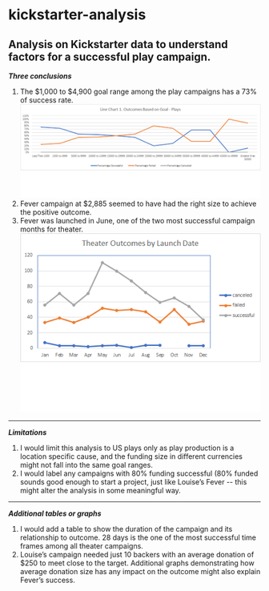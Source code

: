# kickstarter-analysis
Analysis on Kickstarter data to understand factors for a successful play campaign.
---
***Three conclusions***
1. The $1,000 to $4,900 goal range among the play campaigns has a 73% of success rate.
![](https://github.com/hannahc1/kickstarter-analysis/blob/master/Outcomes%20Based%20on%20Goals-Plays.png)
2. Fever campaign at $2,885 seemed to have had the right size to achieve the positive outcome.
3. Fever was launched in June, one of the two most successful campaign months for theater.
![](https://github.com/hannahc1/kickstarter-analysis/blob/master/Pivot%20Chart%20by%20Launch%20Date%20-%20Theaters.png)
---
***Limitations***
1. I would limit this analysis to US plays only as play production is a location specific cause, and the funding size in different currencies might not fall into the same goal ranges.
2. I would label any campaigns with 80% funding successful (80% funded sounds good enough to start a project, just like Louise’s Fever -- this might alter the analysis in some meaningful way.
---
***Additional tables or graphs***
1. I would add a table to show the duration of the campaign and its relationship to outcome.  28 days is the one of the most successful time frames among all theater campaigns.
2. Louise’s campaign needed just 10 backers with an average donation of $250 to meet close to the target.  Additional graphs demonstrating how average donation size has any impact on the outcome might also explain Fever’s success.
